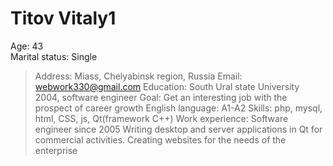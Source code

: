 # Titov Vitaly1
Age: 43  
Marital status: Single   
> Address: Miass, Chelyabinsk region, Russia
> Email: webwork330@gmail.com
Education: South Ural state University 2004, software engineer
Goal: Get an interesting job with the prospect of career growth
English language: A1-A2
Skills:  php, mysql, html, CSS, js, Qt(framework С++)
Work experience: Software engineer since 2005
Writing desktop and server applications in Qt for commercial activities. Creating websites for the needs of the enterprise
